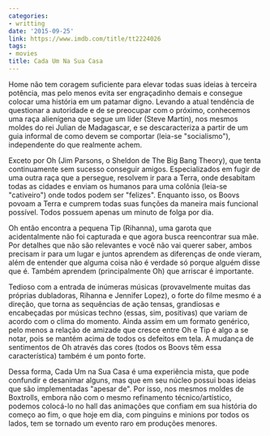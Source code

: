 ```yaml
---
categories:
- writting
date: '2015-09-25'
link: https://www.imdb.com/title/tt2224026
tags:
- movies
title: Cada Um Na Sua Casa
---
```


Home não tem coragem suficiente para elevar todas suas ideias à terceira potência, mas pelo menos evita ser engraçadinho demais e consegue colocar uma história em um patamar digno. Levando a atual tendência de questionar a autoridade e de se preocupar com o próximo, conhecemos uma raça alienígena que segue um líder (Steve Martin), nos mesmos moldes do rei Julian de Madagascar, e se descaracteriza a partir de um guia informal de como devem se comportar (leia-se "socialismo"), independente do que realmente achem.

Exceto por Oh (Jim Parsons, o Sheldon de The Big Bang Theory), que tenta continuamente sem sucesso conseguir amigos. Especializados em fugir de uma outra raça que a persegue, resolvem ir para a Terra, onde desabitam todas as cidades e enviam os humanos para uma colônia (leia-se "cativeiro") onde todos podem ser "felizes". Enquanto isso, os Boovs povoam a Terra e cumprem todas suas funções da maneira mais funcional possível. Todos possuem apenas um minuto de folga por dia.

Oh então encontra a pequena Tip (Rihanna), uma garota que acidentalmente não foi capturada e que agora busca reencontrar sua mãe. Por detalhes que não são relevantes e você não vai querer saber, ambos precisam ir para um lugar e juntos aprendem as diferenças de onde vieram, além de entender que alguma coisa não é verdade só porque alguém disse que é. Também aprendem (principalmente Oh) que arriscar é importante.

Tedioso com a entrada de inúmeras músicas (provavelmente muitas das próprias dubladoras, Rihanna e Jennifer Lopez), o forte do filme mesmo é a direção, que torna as sequências de ação tensas, grandiosas e encabeçadas por músicas techno (essas, sim, positivas) que variam de acordo com o clima do momento. Ainda assim em um formato genérico, pelo menos a relação de amizade que cresce entre Oh e Tip é algo a se notar, pois se mantém acima de todos os defeitos em tela. A mudança de sentimentos de Oh através das cores (todos os Boovs têm essa característica) também é um ponto forte.

Dessa forma, Cada Um na Sua Casa é uma experiência mista, que pode confundir e desanimar alguns, mas que em seu núcleo possui boas ideias que são implementadas "apesar de". Por isso, nos mesmos moldes de Boxtrolls, embora não com o mesmo refinamento técnico/artístico, podemos colocá-lo no hall das animações que confiam em sua história do começo ao fim, o que hoje em dia, com pinguins e minions por todos os lados, tem se tornado um evento raro em produções menores.

